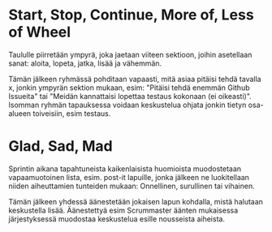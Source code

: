 # Start, Stop, Continue, More of, Less of Wheel 
Taululle piirretään ympyrä, joka jaetaan viiteen sektioon, joihin asetellaan sanat:
aloita, lopeta, jatka, lisää ja vähemmän.

Tämän jälkeen ryhmässä pohditaan vapaasti, mitä asiaa pitäisi tehdä tavalla x, jonkin
ympyrän sektion mukaan, esim: "Pitäisi tehdä enemmän Github Issueita" tai 
"Meidän kannattaisi lopettaa testaus kokonaan (ei oikeasti)". Isomman ryhmän tapauksessa
voidaan keskustelua ohjata jonkin tietyn osa-alueen toiveisiin, esim testaus.

# Glad, Sad, Mad
Sprintin aikana tapahtuneista kaikenlaisista huomioista muodostetaan vapaamuotoinen lista,
esim. post-it lapuille, jonka jälkeen ne luokitellaan niiden aiheuttamien tunteiden 
mukaan: Onnellinen, surullinen tai vihainen.

Tämän jälkeen yhdessä äänestetään jokaisen lapun kohdalla, mistä halutaan keskustella lisää.
Äänestettyä esim Scrummaster äänten mukaisessa järjestyksessä muodostaa keskustelua esille
nousseista aiheista.


